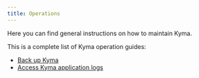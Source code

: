 ```yaml
---
title: Operations
---
```


Here you can find general instructions on how to maintain Kyma.

This is a complete list of Kyma operation guides:

* [Back up Kyma](10-backup-kyma.md)
* [Access Kyma application logs](obsv-01-access-logs.md)
